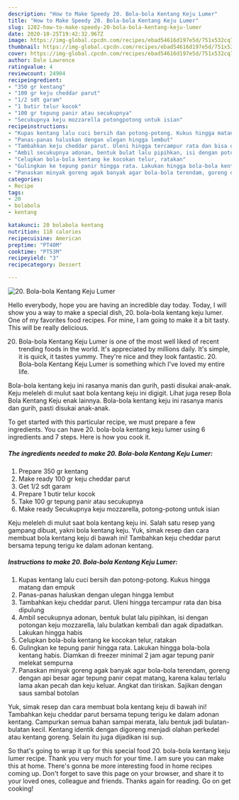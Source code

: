 ```yaml
---
description: "How to Make Speedy 20. Bola-bola Kentang Keju Lumer"
title: "How to Make Speedy 20. Bola-bola Kentang Keju Lumer"
slug: 1282-how-to-make-speedy-20-bola-bola-kentang-keju-lumer
date: 2020-10-25T19:42:32.967Z
image: https://img-global.cpcdn.com/recipes/ebad54616d197e5d/751x532cq70/20-bola-bola-kentang-keju-lumer-foto-resep-utama.jpg
thumbnail: https://img-global.cpcdn.com/recipes/ebad54616d197e5d/751x532cq70/20-bola-bola-kentang-keju-lumer-foto-resep-utama.jpg
cover: https://img-global.cpcdn.com/recipes/ebad54616d197e5d/751x532cq70/20-bola-bola-kentang-keju-lumer-foto-resep-utama.jpg
author: Dale Lawrence
ratingvalue: 4
reviewcount: 24904
recipeingredient:
- "350 gr kentang"
- "100 gr keju cheddar parut"
- "1/2 sdt garam"
- "1 butir telur kocok"
- "100 gr tepung panir atau secukupnya"
- "Secukupnya keju mozzarella potongpotong untuk isian"
recipeinstructions:
- "Kupas kentang lalu cuci bersih dan potong-potong. Kukus hingga matang dan empuk"
- "Panas-panas haluskan dengan ulegan hingga lembut"
- "Tambahkan keju cheddar parut. Uleni hingga tercampur rata dan bisa dipulung"
- "Ambil secukupnya adonan, bentuk bulat lalu pipihkan, isi dengan potongan keju mozzarella, lalu bulatkan kembali dan agak dipadatkan. Lakukan hingga habis"
- "Celupkan bola-bola kentang ke kocokan telur, ratakan"
- "Gulingkan ke tepung panir hingga rata. Lakukan hingga bola-bola kentang habis. Diamkan di freezer minimal 2 jam agar tepung panir melekat sempurna"
- "Panaskan minyak goreng agak banyak agar bola-bola terendam, goreng dengan api besar agar tepung panir cepat matang, karena kalau terlalu lama akan pecah dan keju keluar. Angkat dan tiriskan. Sajikan dengan saus sambal botolan"
categories:
- Recipe
tags:
- 20
- bolabola
- kentang

katakunci: 20 bolabola kentang 
nutrition: 118 calories
recipecuisine: American
preptime: "PT40M"
cooktime: "PT53M"
recipeyield: "3"
recipecategory: Dessert

---
```



![20. Bola-bola Kentang Keju Lumer](https://img-global.cpcdn.com/recipes/ebad54616d197e5d/751x532cq70/20-bola-bola-kentang-keju-lumer-foto-resep-utama.jpg)

Hello everybody, hope you are having an incredible day today. Today, I will show you a way to make a special dish, 20. bola-bola kentang keju lumer. One of my favorites food recipes. For mine, I am going to make it a bit tasty. This will be really delicious.

20. Bola-bola Kentang Keju Lumer is one of the most well liked of recent trending foods in the world. It's appreciated by millions daily. It's simple, it is quick, it tastes yummy. They're nice and they look fantastic. 20. Bola-bola Kentang Keju Lumer is something which I've loved my entire life.

Bola-bola kentang keju ini rasanya manis dan gurih, pasti disukai anak-anak. Keju meleleh di mulut saat bola kentang keju ini digigit. Lihat juga resep Bola Bola Kentang Keju enak lainnya. Bola-bola kentang keju ini rasanya manis dan gurih, pasti disukai anak-anak.


To get started with this particular recipe, we must prepare a few ingredients. You can have 20. bola-bola kentang keju lumer using 6 ingredients and 7 steps. Here is how you cook it.

<!--inarticleads1-->

##### The ingredients needed to make 20. Bola-bola Kentang Keju Lumer:

1. Prepare 350 gr kentang
1. Make ready 100 gr keju cheddar parut
1. Get 1/2 sdt garam
1. Prepare 1 butir telur kocok
1. Take 100 gr tepung panir atau secukupnya
1. Make ready Secukupnya keju mozzarella, potong-potong untuk isian


Keju meleleh di mulut saat bola kentang keju ini. Salah satu resep yang gampang dibuat, yakni bola kentang keju. Yuk, simak resep dan cara membuat bola kentang keju di bawah ini! Tambahkan keju cheddar parut bersama tepung terigu ke dalam adonan kentang. 

<!--inarticleads2-->

##### Instructions to make 20. Bola-bola Kentang Keju Lumer:

1. Kupas kentang lalu cuci bersih dan potong-potong. Kukus hingga matang dan empuk
1. Panas-panas haluskan dengan ulegan hingga lembut
1. Tambahkan keju cheddar parut. Uleni hingga tercampur rata dan bisa dipulung
1. Ambil secukupnya adonan, bentuk bulat lalu pipihkan, isi dengan potongan keju mozzarella, lalu bulatkan kembali dan agak dipadatkan. Lakukan hingga habis
1. Celupkan bola-bola kentang ke kocokan telur, ratakan
1. Gulingkan ke tepung panir hingga rata. Lakukan hingga bola-bola kentang habis. Diamkan di freezer minimal 2 jam agar tepung panir melekat sempurna
1. Panaskan minyak goreng agak banyak agar bola-bola terendam, goreng dengan api besar agar tepung panir cepat matang, karena kalau terlalu lama akan pecah dan keju keluar. Angkat dan tiriskan. Sajikan dengan saus sambal botolan


Yuk, simak resep dan cara membuat bola kentang keju di bawah ini! Tambahkan keju cheddar parut bersama tepung terigu ke dalam adonan kentang. Campurkan semua bahan sampai merata, lalu bentuk jadi bulatan-bulatan kecil. Kentang identik dengan digoreng menjadi olahan perkedel atau kentang goreng. Selain itu juga dijadikan isi sup. 

So that's going to wrap it up for this special food 20. bola-bola kentang keju lumer recipe. Thank you very much for your time. I am sure you can make this at home. There's gonna be more interesting food in home recipes coming up. Don't forget to save this page on your browser, and share it to your loved ones, colleague and friends. Thanks again for reading. Go on get cooking!
